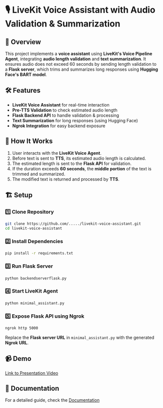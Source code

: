 # 🎙️ LiveKit Voice Assistant with Audio Validation & Summarization  
 
## 🚀 Overview  
This project implements a **voice assistant** using **LiveKit's Voice Pipeline Agent**, integrating **audio length validation** and **text summarization**. It ensures audio does not exceed 60 seconds by sending length validation to a **Flask server**, which trims and summarizes long responses using **Hugging Face's BART model**.  
 
## 🛠️ Features  
- **LiveKit Voice Assistant** for real-time interaction  
- **Pre-TTS Validation** to check estimated audio length  
- **Flask Backend API** to handle validation & processing  
- **Text Summarization** for long responses (using Hugging Face)  
- **Ngrok Integration** for easy backend exposure  
 
## 📌 How It Works  
1. User interacts with the **LiveKit Voice Agent**.  
2. Before text is sent to **TTS**, its estimated audio length is calculated.  
3. The estimated length is sent to the **Flask API** for validation.  
4. If the duration exceeds **60 seconds**, the **middle portion** of the text is trimmed and summarized.  
5. The modified text is returned and processed by **TTS**.  
 
## 🏗️ Setup  
### 1️⃣ Clone Repository  
```sh
git clone https://github.com/...../livekit-voice-assistant.git
cd livekit-voice-assistant
```
### 2️⃣ Install Dependencies  
```sh
pip install -r requirements.txt
```
### 3️⃣ Run Flask Server  
```sh
python backendserverflask.py
```
### 4️⃣ Start LiveKit Agent  
```sh
python minimal_assistant.py
```
### 5️⃣ Expose Flask API using Ngrok  
```sh
ngrok http 5000
```
Replace the **Flask server URL** in `minimal_assistant.py` with the generated **Ngrok URL**.  
 
## 📹 Demo  
[Link to Presentation Video](#)  
 
## 📜 Documentation  
For a detailed guide, check the [Documentation](https://github.com/DeepikaChinnasamy/livekit_agent_assignment/blob/main/Developer%20Home%20Assignment.docx) 

